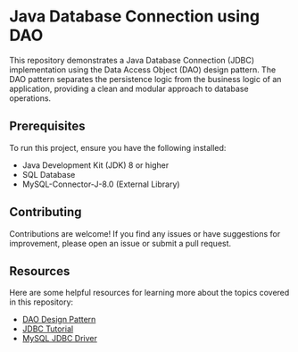 # Java Database Connection using DAO

This repository demonstrates a Java Database Connection (JDBC) implementation using the Data Access Object (DAO) design pattern. 
The DAO pattern separates the persistence logic from the business logic of an application, providing a clean and modular approach to database operations.

## Prerequisites

To run this project, ensure you have the following installed:

- Java Development Kit (JDK) 8 or higher
- SQL Database
- MySQL-Connector-J-8.0 (External Library)

## Contributing
Contributions are welcome! If you find any issues or have suggestions for improvement, please open an issue or submit a pull request.

## Resources
Here are some helpful resources for learning more about the topics covered in this repository:

- [DAO Design Pattern](https://en.wikipedia.org/wiki/Data_access_object)
- [JDBC Tutorial](https://docs.oracle.com/javase/tutorial/jdbc/index.html)
- [MySQL JDBC Driver](https://dev.mysql.com/downloads/connector/j/)